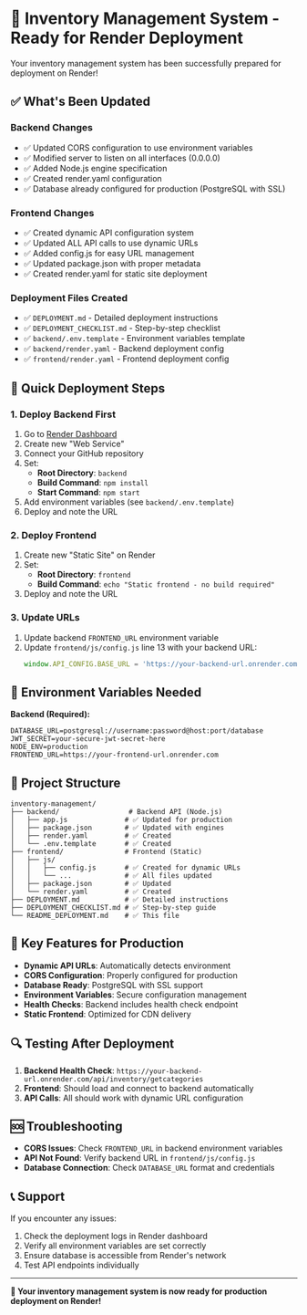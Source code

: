# 🚀 Inventory Management System - Ready for Render Deployment

Your inventory management system has been successfully prepared for deployment on Render!

## ✅ What's Been Updated

### Backend Changes
- ✅ Updated CORS configuration to use environment variables
- ✅ Modified server to listen on all interfaces (0.0.0.0)
- ✅ Added Node.js engine specification
- ✅ Created render.yaml configuration
- ✅ Database already configured for production (PostgreSQL with SSL)

### Frontend Changes
- ✅ Created dynamic API configuration system
- ✅ Updated ALL API calls to use dynamic URLs
- ✅ Added config.js for easy URL management
- ✅ Updated package.json with proper metadata
- ✅ Created render.yaml for static site deployment

### Deployment Files Created
- ✅ `DEPLOYMENT.md` - Detailed deployment instructions
- ✅ `DEPLOYMENT_CHECKLIST.md` - Step-by-step checklist
- ✅ `backend/.env.template` - Environment variables template
- ✅ `backend/render.yaml` - Backend deployment config
- ✅ `frontend/render.yaml` - Frontend deployment config

## 🚀 Quick Deployment Steps

### 1. Deploy Backend First
1. Go to [Render Dashboard](https://dashboard.render.com)
2. Create new "Web Service"
3. Connect your GitHub repository
4. Set:
   - **Root Directory**: `backend`
   - **Build Command**: `npm install`
   - **Start Command**: `npm start`
5. Add environment variables (see `backend/.env.template`)
6. Deploy and note the URL

### 2. Deploy Frontend
1. Create new "Static Site" on Render
2. Set:
   - **Root Directory**: `frontend`
   - **Build Command**: `echo "Static frontend - no build required"`
3. Deploy and note the URL

### 3. Update URLs
1. Update backend `FRONTEND_URL` environment variable
2. Update `frontend/js/config.js` line 13 with your backend URL:
   ```javascript
   window.API_CONFIG.BASE_URL = 'https://your-backend-url.onrender.com';
   ```

## 🔧 Environment Variables Needed

**Backend (Required):**
```
DATABASE_URL=postgresql://username:password@host:port/database
JWT_SECRET=your-secure-jwt-secret-here
NODE_ENV=production
FRONTEND_URL=https://your-frontend-url.onrender.com
```

## 📁 Project Structure
```
inventory-management/
├── backend/                 # Backend API (Node.js)
│   ├── app.js              # ✅ Updated for production
│   ├── package.json        # ✅ Updated with engines
│   ├── render.yaml         # ✅ Created
│   └── .env.template       # ✅ Created
├── frontend/               # Frontend (Static)
│   ├── js/
│   │   ├── config.js       # ✅ Created for dynamic URLs
│   │   └── ...             # ✅ All files updated
│   ├── package.json        # ✅ Updated
│   └── render.yaml         # ✅ Created
├── DEPLOYMENT.md           # ✅ Detailed instructions
├── DEPLOYMENT_CHECKLIST.md # ✅ Step-by-step guide
└── README_DEPLOYMENT.md    # ✅ This file
```

## 🎯 Key Features for Production

- **Dynamic API URLs**: Automatically detects environment
- **CORS Configuration**: Properly configured for production
- **Database Ready**: PostgreSQL with SSL support
- **Environment Variables**: Secure configuration management
- **Health Checks**: Backend includes health check endpoint
- **Static Frontend**: Optimized for CDN delivery

## 🔍 Testing After Deployment

1. **Backend Health Check**: `https://your-backend-url.onrender.com/api/inventory/getcategories`
2. **Frontend**: Should load and connect to backend automatically
3. **API Calls**: All should work with dynamic URL configuration

## 🆘 Troubleshooting

- **CORS Issues**: Check `FRONTEND_URL` in backend environment variables
- **API Not Found**: Verify backend URL in `frontend/js/config.js`
- **Database Connection**: Check `DATABASE_URL` format and credentials

## 📞 Support

If you encounter any issues:
1. Check the deployment logs in Render dashboard
2. Verify all environment variables are set correctly
3. Ensure database is accessible from Render's network
4. Test API endpoints individually

---

**🎉 Your inventory management system is now ready for production deployment on Render!**
